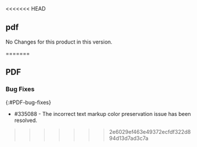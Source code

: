 <<<<<<< HEAD
## pdf

No Changes for this product in this version.

[//]: # "Delete the contents of this file while new content is added."
=======
## PDF

### Bug Fixes
{:#PDF-bug-fixes}

* \#335088 - The incorrect text markup color preservation issue has been resolved.
>>>>>>> 2e6029ef463e49372ecfdf322d894d13d7ad3c7a
